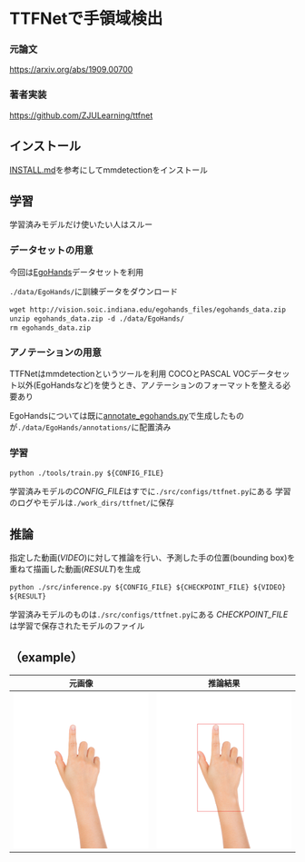 # TTFNetで手領域検出

### 元論文
https://arxiv.org/abs/1909.00700

### 著者実装
https://github.com/ZJULearning/ttfnet


## インストール
[INSTALL.md](https://github.com/open-mmlab/mmdetection/blob/master/docs/INSTALL.md)を参考にしてmmdetectionをインストール


## 学習
学習済みモデルだけ使いたい人はスルー

### データセットの用意
今回は[EgoHands](http://vision.soic.indiana.edu/projects/egohands/)データセットを利用

`./data/EgoHands/`に訓練データをダウンロード
```
wget http://vision.soic.indiana.edu/egohands_files/egohands_data.zip
unzip egohands_data.zip -d ./data/EgoHands/
rm egohands_data.zip
```

### アノテーションの用意
TTFNetはmmdetectionというツールを利用
COCOとPASCAL VOCデータセット以外(EgoHandsなど)を使うとき、アノテーションのフォーマットを整える必要あり

EgoHandsについては既に[annotate_egohands.py](./src/annotate_egohands.py)で生成したものが`./data/EgoHands/annotations/`に配置済み


### 学習
```
python ./tools/train.py ${CONFIG_FILE}
```

学習済みモデルの*CONFIG_FILE*はすでに`./src/configs/ttfnet.py`にある
学習のログやモデルは`./work_dirs/ttfnet/`に保存


## 推論
指定した動画(*VIDEO*)に対して推論を行い、予測した手の位置(bounding box)を重ねて描画した動画(*RESULT*)を生成
```
python ./src/inference.py ${CONFIG_FILE} ${CHECKPOINT_FILE} ${VIDEO} ${RESULT}
```

学習済みモデルのものは`./src/configs/ttfnet.py`にある
*CHECKPOINT_FILE*は学習で保存されたモデルのファイル

## （example）  

|元画像|推論結果|
|---   |---     |
|![](./src/images/image.jpg)|![](./src/images/result.jpg)|
